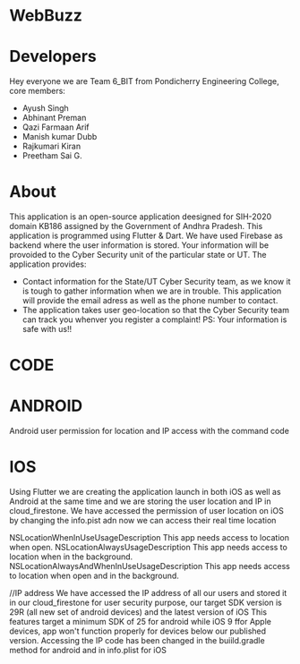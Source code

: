 # WebBuzz
# Developers
Hey everyone we are Team 6_BIT from Pondicherry Engineering College, core members:
 - Ayush Singh
 - Abhinant Preman
 - Qazi Farmaan Arif
 - Manish kumar Dubb
 - Rajkumari Kiran
 - Preetham Sai G.
 
# About
This application is an open-source application deesigned for SIH-2020 domain KB186 assigned by the Government of Andhra Pradesh.
This application is programmed using Flutter & Dart. We have used Firebase as backend where the user information is stored. Your information will be provoided to the Cyber Security unit of the particular state or UT. The application provides:
 - Contact information for the State/UT Cyber Security team, as we know it is tough to gather information when we are in trouble. This application will provide the email adress    as well as the phone number to contact.
 - The application takes user geo-location so that the Cyber Security team can track you whenver you register a complaint!
   PS: Your information is safe with us!!
 

# CODE

# ANDROID
Android user permission for location and IP access with the command code 


# IOS
Using Flutter we are creating the application launch in both iOS as well as Android at the same time and we are storing the user location and IP in cloud_firestone. We have accessed the permission of user location on iOS by changing the info.pist adn now we can access their real time location 

<key>NSLocationWhenInUseUsageDescription</key>
<string>This app needs access to location when open.</string>
<key>NSLocationAlwaysUsageDescription</key>
<string>This app needs access to location when in the background.</string>
<key>NSLocationAlwaysAndWhenInUseUsageDescription</key>
<string>This app needs access to location when open and in the background.</string>

<uses-permission android:name="android.permission.ACCESS_FINE_LOCATION" />
<uses-permission android:name="android.permission.ACCESS_COARSE_LOCATION" />

//IP address
We have accessed the IP address of all our users and stored it in our cloud_firestone for user security purpose, our target SDK version is 29R (all new set of android devices) and the latest version of iOS 
This features target a minimum SDK of 25 for android while iOS 9 ffor Apple devices, app won't function properly for devices below our published version. 
Accessing the IP code has been changed in the buiild.gradle method for android and in info.plist for iOS

